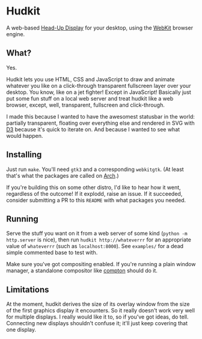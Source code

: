 # Hudkit

A web-based [Head-Up Display][1] for your desktop, using the [WebKit][2] browser engine.

## What?

Yes.

Hudkit lets you use HTML, CSS and JavaScript to draw and animate whatever you like on a click-through transparent fullscreen layer over your desktop.  You know, like on a jet fighter!  Except in JavaScript!  Basically just put some fun stuff on a local web server and treat hudkit like a web browser, except, well, transparent, fullscreen and click-through.

I made this because I wanted to have the awesomest statusbar in the world: partially transparent, floating over everything else and rendered in SVG with [D3][3] because it's quick to iterate on.  And because I wanted to see what would happen.

## Installing

Just run `make`.  You'll need `gtk3` and a corresponding `webkitgtk`.  (At least that's what the packages are called on [Arch][4].)

If you're building this on some other distro, I'd like to hear how it went, regardless of the outcome!  If it explodd, raise an issue. If it succeeded, consider submitting a PR to this `README` with what packages you needed.

## Running

Serve the stuff you want on it from a web server of some kind (`python -m http.server` is nice), then run `hudkit http://whateverrr` for an appropriate value of `whateverrr` (such as `localhost:8000`).  See `examples/` for a dead simple commented base to test with.

Make sure you've got compositing enabled. If you're running a plain window manager, a standalone compositor like [compton][5] should do it.

## Limitations

At the moment, hudkit derives the size of its overlay window from the size of the first graphics display it encounters.  So it really doesn't work very well for multiple displays.  I really would like it to, so if you've got ideas, do tell.  Connecting new displays shouldn't confuse it; it'll just keep covering that one display.


[1]: http://en.wikipedia.org/wiki/Head-up_display
[2]: https://www.webkit.org/
[3]: http://d3js.org/
[4]: https://www.archlinux.org/
[5]: https://github.com/chjj/compton
